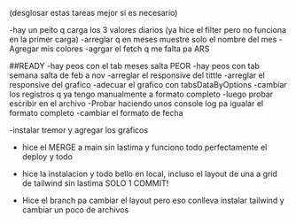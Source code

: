 
(desglosar estas tareas mejor si es necesario)

-hay un peito q carga los 3 valores diarios (ya hice el filter pero no funciona en la primer carga)
-arreglar q en meses muestre solo el nombre del mes
-Agregar mis colores
-agrgar el fetch q me falta pa ARS


##READY
-hay peos con el tab meses salta PEOR
-hay peos con tab semana salta de feb a nov
-arreglar el responsive del tittle
-arreglar el responsive del grafico
-adecuar el grafico con tabsDataByOptions
-cambiar los registros q ya tengo manualmente a formato completo
-luego probar escribir en el archivo
-Probar haciendo unos console log pa igualar el formato completo
-cambiar el formato de fecha

-instalar tremor y agregar los graficos

- hice el MERGE a main sin lastima y funciono todo perfectamente el deploy y todo

- hice la instalacion y todo bello en local, incluso el layout de una a grid de tailwind sin lastima SOLO 1 COMMIT!

- Hice el branch pa cambiar el layout pero eso conlleva instalar tailwind y cambiar un poco de archivos